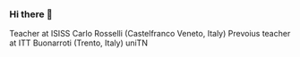 ### Hi there 👋 ###
Teacher at ISISS Carlo Rosselli (Castelfranco Veneto, Italy)
Prevoius teacher at ITT Buonarroti (Trento, Italy)
uniTN

<!--
**mottolagabrieleross/mottolagabrieleross** is a ✨ _special_ ✨ repository because its `README.md` (this file) appears on your GitHub profile.

Here are some ideas to get you started:

- 🔭 I’m currently working on ...
- 🌱 I’m currently learning ...
- 👯 I’m looking to collaborate on ...
- 🤔 I’m looking for help with ...
- 💬 Ask me about ...
- 📫 How to reach me: ...
- 😄 Pronouns: ...
- ⚡ Fun fact: ...
-->
